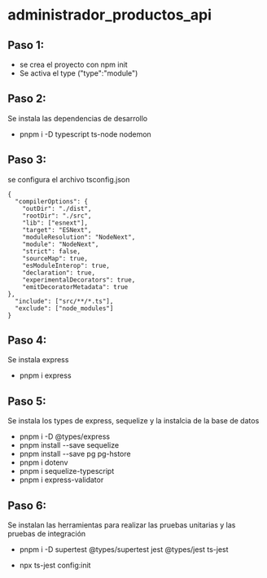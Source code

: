 # administrador_productos_api

## Paso 1:
- se crea el proyecto con npm init
- Se activa el type ("type":"module")

## Paso 2:
Se instala las dependencias de desarrollo
- pnpm i -D typescript ts-node nodemon

## Paso 3: 
se configura el archivo tsconfig.json
```
{
  "compilerOptions": {
    "outDir": "./dist",
    "rootDir": "./src",
    "lib": ["esnext"],
    "target": "ESNext",
    "moduleResolution": "NodeNext",
    "module": "NodeNext",
    "strict": false,
    "sourceMap": true,
    "esModuleInterop": true,
    "declaration": true,
    "experimentalDecorators": true,
    "emitDecoratorMetadata": true
},
  "include": ["src/**/*.ts"],
  "exclude": ["node_modules"]
}
```

## Paso 4:
Se instala express 
- pnpm i express

## Paso 5:
Se instala los types de express, sequelize y la instalcia de la base de datos
- pnpm i -D @types/express
- pnpm install --save sequelize
- pnpm install --save pg pg-hstore
- pnpm i dotenv
- pnpm i sequelize-typescript
- pnpm i express-validator

## Paso 6:
Se instalan las herramientas para realizar las pruebas unitarias y las pruebas de integración

- pnpm i -D supertest @types/supertest jest @types/jest ts-jest

- npx ts-jest config:init